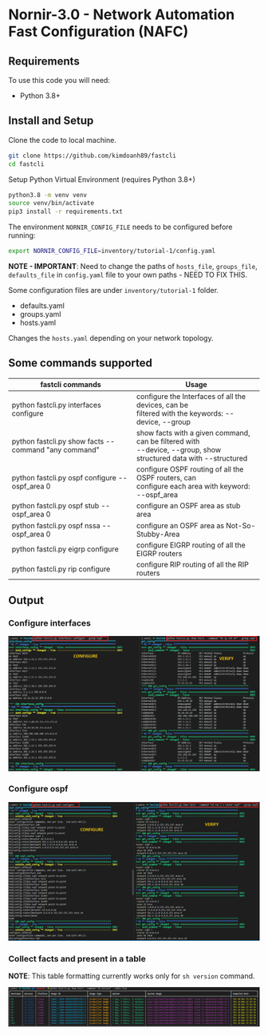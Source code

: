 # Nornir-3.0 - Network Automation Fast Configuration (NAFC)

## Requirements

To use this code you will need:

- Python 3.8+

## Install and Setup
Clone the code to local machine.
```bash
git clone https://github.com/kimdoanh89/fastcli
cd fastcli
```

Setup Python Virtual Environment (requires Python 3.8+)
```bash
python3.8 -m venv venv
source venv/bin/activate
pip3 install -r requirements.txt
```

The environment `NORNIR_CONFIG_FILE` needs to be configured before running:
```bash
export NORNIR_CONFIG_FILE=inventory/tutorial-1/config.yaml
```
**NOTE - IMPORTANT**: Need to change the paths of `hosts_file`, `groups_file`, `defaults_file`
 in `config.yaml` file to your own paths - NEED TO FIX THIS.

Some configuration files are under `inventory/tutorial-1` folder.
- defaults.yaml
- groups.yaml
- hosts.yaml

Changes the `hosts.yaml` depending on your network topology.

## Some commands supported
| fastcli commands                                     	| Usage                                                                                                                 	|
|------------------------------------------------------	|-----------------------------------------------------------------------------------------------------------------------	|
| python fastcli.py interfaces configure               	| configure the Interfaces of all the devices, can be <br>  filtered with the keywords: --device, --group               	|
| python fastcli.py show facts --command "any command" 	| show facts with a given command, can be filtered with <br>  --device, --group, show structured data with --structured 	|
| python fastcli.py ospf configure --ospf_area 0       	| configure OSPF routing of all the OSPF routers, can <br>  configure each area with keyword: --ospf_area               	|
| python fastcli.py ospf stub --ospf_area 0            	| configure an OSPF area as stub area                                                                                   	|
| python fastcli.py ospf nssa --ospf_area 0            	| configure an OSPF area as Not-So-Stubby-Area                                                                          	|
| python fastcli.py eigrp configure                    	| configure EIGRP routing of all the EIGRP routers                                                                      	|
| python fastcli.py rip configure                      	| configure RIP routing of all the RIP routers                                                                          	|

## Output

### Configure interfaces

![Alt text](images/00_configure_interfaces.png)

### Configure ospf

![Alt text](images/01_configure_ospf.png)

### Collect facts and present in a table
**NOTE**: This table formatting currently works only for `sh version` command.

![Alt text](images/04_sh_version_table.PNG)